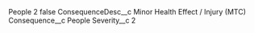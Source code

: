 <?xml version="1.0" encoding="UTF-8"?>
<CustomMetadata xmlns="http://soap.sforce.com/2006/04/metadata" xmlns:xsi="http://www.w3.org/2001/XMLSchema-instance" xmlns:xsd="http://www.w3.org/2001/XMLSchema">
    <label>People 2</label>
    <protected>false</protected>
    <values>
        <field>ConsequenceDesc__c</field>
        <value xsi:type="xsd:string">Minor Health Effect / Injury (MTC)</value>
    </values>
    <values>
        <field>Consequence__c</field>
        <value xsi:type="xsd:string">People</value>
    </values>
    <values>
        <field>Severity__c</field>
        <value xsi:type="xsd:string">2</value>
    </values>
</CustomMetadata>

